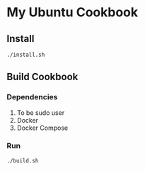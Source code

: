 # My Ubuntu Cookbook #

## Install

```sh
./install.sh
```

## Build Cookbook

### Dependencies
1. To be sudo user
1. Docker
1. Docker Compose

### Run

```sh
./build.sh
```
